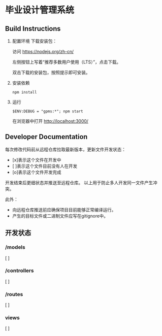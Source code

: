 # 毕业设计管理系统
## Build Instructions
1. 配置环境
    下载安装包：

    访问 <https://nodejs.org/zh-cn/>

    左侧按钮上写着“推荐多数用户使用（LTS）”，点击下载。

    双击下载的安装包，按照提示即可安装。
1. 安装依赖

    `npm install`
2. 运行

    `$ENV:DEBUG = "gpms:*"; npm start`

    在浏览器中打开 <http://localhost:3000/>
## Developer Documentation
每次修改代码前从远程仓库拉取最新版本，更新文件开发状态：

- [x]表示这个文件在开发中
- [ ]表示这个文件目前没有人在开发
- [o]表示这个文件开发完成

开发结束后更细状态并推送至远程仓库。
以上用于防止多人开发同一文件产生冲突。

此外：
* 向远程仓库推送前应确保项目目前能够正常编译运行。
* 产生的目标文件或二进制文件应写在gitignore中。
## 开发状态

### /models
[ ]

### /controllers
[ ]

### /routes
[ ]

### views
[ ]
